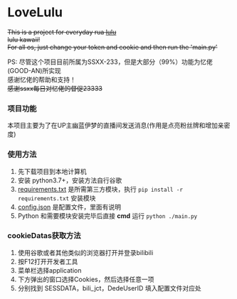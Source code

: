 # LoveLulu
~~This is a project for everyday rua [lulu](https://space.bilibili.com/21243747/)  
lulu kawaii!  
For all os, just change your token and cookie and then run the 'main.py'~~

PS: 尽管这个项目目前所属为SSXX-233，但是大部分（99%）功能为忆佬(GOOD-AN)所实现  
感谢忆佬的帮助和支持！  
~~感谢ssxx每日对忆佬的督促23333~~

### 项目功能
本项目主要为了在UP主幽蓝伊梦的直播间发送消息(作用是点亮粉丝牌和增加亲密度)

### 使用方法

1. 先下载项目到本地计算机
2. 安装 python3.7+，安装方法自行谷歌
3. [requirements.txt](requirements.txt) 是所需第三方模块，执行 `pip install -r requirements.txt` 安装模块
4. [config.json](config.json) 是配置文件，里面有说明
5. Python 和需要模块安装完毕后直接 **cmd** 运行 `python ./main.py`

### cookieDatas获取方法

1. 使用谷歌或者其他类似的浏览器打开并登录bilibili
2. 按F12打开开发者工具
3. 菜单栏选择application
4. 下方弹出的窗口选择Cookies，然后选择任意一项
5. 分别找到 SESSDATA，bili_jct，DedeUserID 填入配置文件对应处